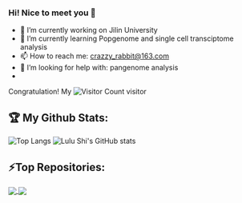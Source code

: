 ### Hi! Nice to meet you 👋

- 🔭 I’m currently working on Jilin University
- 🌱 I’m currently learning Popgenome and single cell transciptome analysis
- 📫 How to reach me: crazzy_rabbit@163.com
- 🤔 I’m looking for help with: pangenome analysis
- 
Congratulation! My ![Visitor Count](https://profile-counter.glitch.me/Crazzy-Rabbit/count.svg) visitor

## :trophy: My Github Stats:
![Top Langs](https://github-readme-stats.vercel.app/api/top-langs/?username=Crazzy-Rabbit&layout=compact&theme=transparent&size_weight=0.5&count_weight=0.5&card_width=320)
![Lulu Shi's GitHub stats](https://github-readme-stats.vercel.app/api?username=Crazzy-Rabbit&theme=transparent&hide=contribs,prs)

## ⚡Top Repositories:
<a href="https://github.com/Crazzy-Rabbit/Rscript-to-anaylise-and-visualize">
  <img align="center" src="https://github-readme-stats.vercel.app/api/pin/?username=Crazzy-Rabbit&theme=radical&repo=Rscript-to-anaylise-and-visualize" />
</a>
<a href="https://github.com/Crazzy-Rabbit/Script-in-Bio">
  <img align="center" src="https://github-readme-stats.vercel.app/api/pin/?username=Crazzy-Rabbit&theme=radical&repo=Script-in-Bio" />
</a>


<!--
**Crazzy-Rabbit/Crazzy-Rabbit** is a ✨ _special_ ✨ repository because its `README.md` (this file) appears on your GitHub profile.

[![Lulu's github stats](https://github-readme-stats.vercel.app/api?username=Crazzy-Rabbit&show_icons=true&theme=radical&hide=prs,contribs)](https://github.com/anuraghazra/github-readme-stats)

## :trophy: My Github Stats:
![Top Langs](https://github-readme-stats.vercel.app/api/top-langs/?username=Crazzy-Rabbit&layout=compact&theme=transparent&size_weight=0.5&count_weight=0.5&card_width=310)
![Lulu Shi's GitHub stats](https://github-readme-stats.vercel.app/api?username=Crazzy-Rabbit&theme=transparent&card_width=310)

## ⚡Top Repositories:
[![Readme Card](https://github-readme-stats.vercel.app/api/pin/?username=Crazzy-Rabbit&theme=transparent&repo=Rscript-to-anaylise-and-visualize)](https://github.com/Crazzy-Rabbit/Rscript-to-anaylise-and-visualize)
[![Readme Card](https://github-readme-stats.vercel.app/api/pin/?username=Crazzy-Rabbit&theme=transparent&repo=Script-in-Bio)](https://github.com/Crazzy-Rabbit/Script-in-Bio)
[![Readme Card](https://github-readme-stats.vercel.app/api/pin/?username=Crazzy-Rabbit&theme=transparent&repo=Genome-analysis)](https://github.com/Crazzy-Rabbit/Genome-analysis)

Here are some ideas to get you started:

- 🔭 I’m currently working on Jilin University
- 🌱 I’m currently learning NGS analysis
- 👯 I’m looking to collaborate on ...
- 🤔 I’m looking for help with ...
- 💬 Ask me about ...
- 📫 How to reach me: ...
- 😄 Pronouns: ...（but hate this mentor for his arrogant and unreasonable）
- ⚡ Fun fact: ...

-->
